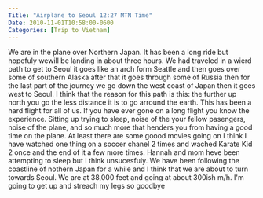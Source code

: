 ```yaml
---
Title: "Airplane to Seoul 12:27 MTN Time"
Date: 2010-11-01T10:58:00-0600
Categories: [Trip to Vietnam]
---
```


We are in the plane over Northern Japan. It has been a long ride but
hopefuly wewill be landing in about three hours. We had traveled in a
wierd path to get to Seoul it goes like an arch form Seattle and then
goes over  some of southern Alaska after that it goes through some of
Russia then for the last part of the journey we go down the west coast
of Japan then it goes west to Seoul. I think that the reason for this
path is this: the further up north you go the less distance it is to go
arround the earth. This has been a hard flight for all of us. If you
have ever gone on a long flight you know the experience. Sitting up
trying to sleep, noise of the your fellow pasengers, noise of the plane,
and so much more that henders you from having a good time on the plane.
At least there are some goood movies going on I think I have watched one
thing on a soccer chanel 2 times and wached Karate Kid 2 once and the
end of it a few more times. Hannah and mom heve been attempting to sleep
but I think unsucesfuly. We have been following the coastline of nothern
Japan for a while and I think that we are about to turn towards Seoul.
We are at 38,000 feet and going at about 300ish m/h. I'm going to get up
and streach my legs so goodbye
